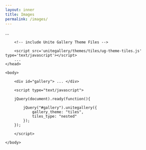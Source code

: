 ```yaml
---
layout: inner
title: Images
permalink: /images/
---
```

<html>
	<head>
		...
		<!-- Include Unite Gallery core files -->
		<script src='unitegallery/js/unitegallery.min.js' type='text/javascript'  ></script>
		<link  href='unitegallery/css/unite-gallery.css' rel='stylesheet' type='text/css' />
				
		<!-- include Unite Gallery Theme Files -->
				
		<script src='unitegallery/themes/tiles/ug-theme-tiles.js' type='text/javascript'></script>
		...
	</head>
								
	<body>	
				
		<div id="gallery"> ... </div>
				
		<script type="text/javascript">
				
		jQuery(document).ready(function(){
					
			jQuery("#gallery").unitegallery({
				gallery_theme: "tiles",
		 		tiles_type: "nested"						
			});
		});
				
		</script>
				
	</body>
</html>		
